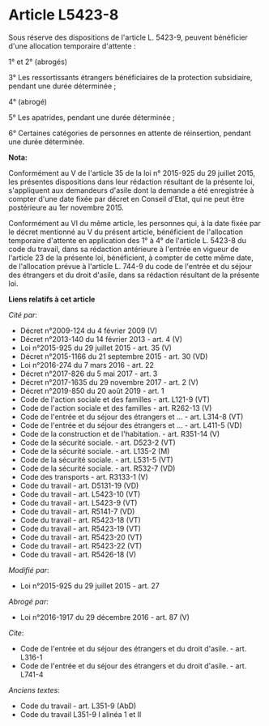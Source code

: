 # Article L5423-8

Sous réserve des dispositions de l'article L. 5423-9, peuvent bénéficier d'une allocation temporaire d'attente : 

1° et 2° (abrogés)

3° Les ressortissants étrangers bénéficiaires de la protection subsidiaire, pendant une durée déterminée ; 

4° (abrogé)

5° Les apatrides, pendant une durée déterminée ; 

6° Certaines catégories de personnes en attente de réinsertion, pendant une durée déterminée.

**Nota:**

Conformément au V de l'article 35 de la loi n° 2015-925 du 29 juillet 2015, les présentes dispositions dans leur rédaction
résultant de la présente loi, s'appliquent aux demandeurs d'asile dont la demande a été enregistrée à compter d'une date
fixée par décret en Conseil d'Etat, qui ne peut être postérieure au 1er novembre 2015.

Conformément au VI du même article, les personnes qui, à la date fixée par le décret mentionné au V du présent article,
bénéficient de l'allocation temporaire d'attente en application des 1° à 4° de l'article L. 5423-8 du code du travail, dans
sa rédaction antérieure à l'entrée en vigueur de l'article 23 de la présente loi, bénéficient, à compter de cette même date,
de l'allocation prévue à l'article L. 744-9 du code de l'entrée et du séjour des étrangers et du droit d'asile, dans sa
rédaction résultant de la présente loi.

**Liens relatifs à cet article**

_Cité par_:

  - Décret n°2009-124 du 4 février 2009 (V)
  - Décret n°2013-140 du 14 février 2013 - art. 4 (V)
  - Loi n°2015-925 du 29 juillet 2015 - art. 35 (V)
  - Décret n°2015-1166 du 21 septembre 2015 - art. 30 (VD)
  - Loi n°2016-274 du 7 mars 2016 - art. 22
  - Décret n°2017-826 du 5 mai 2017 - art. 3
  - Décret n°2017-1635 du 29 novembre 2017 - art. 2 (V)
  - Décret n°2019-850 du 20 août 2019 - art. 1
  - Code de l'action sociale et des familles - art. L121-9 (VT)
  - Code de l'action sociale et des familles - art. R262-13 (V)
  - Code de l'entrée et du séjour des étrangers et ... - art. L314-8 (VT)
  - Code de l'entrée et du séjour des étrangers et ... - art. L411-5 (VD)
  - Code de la construction et de l'habitation. - art. R351-14 (V)
  - Code de la sécurité sociale. - art. D523-2 (VT)
  - Code de la sécurité sociale. - art. L135-2 (M)
  - Code de la sécurité sociale. - art. L531-5 (VT)
  - Code de la sécurité sociale. - art. R532-7 (VD)
  - Code des transports - art. R3133-1 (V)
  - Code du travail - art. D5131-19 (VD)
  - Code du travail - art. L5423-10 (VT)
  - Code du travail - art. L5423-9 (VT)
  - Code du travail - art. R5141-7 (VD)
  - Code du travail - art. R5423-18 (VT)
  - Code du travail - art. R5423-19 (VT)
  - Code du travail - art. R5423-20 (VT)
  - Code du travail - art. R5423-22 (VT)
  - Code du travail - art. R5426-18 (V)

_Modifié par_:

  - Loi n°2015-925 du 29 juillet 2015 - art. 27

_Abrogé par_:

  - Loi n°2016-1917 du 29 décembre 2016 - art. 87 (V)

_Cite_:

  - Code de l'entrée et du séjour des étrangers et du droit d'asile. - art. L316-1
  - Code de l'entrée et du séjour des étrangers et du droit d'asile. - art. L741-4

_Anciens textes_:

  - Code du travail - art. L351-9 (AbD)
  - Code du travail L351-9 I alinéa 1 et II
